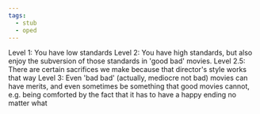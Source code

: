 ```yaml
---
tags:
  - stub
  - oped
---
```


Level 1: You have low standards
Level 2: You have high standards, but also enjoy the subversion of those standards in 'good bad' movies.
Level 2.5: There are certain sacrifices we make because that director's style works that way
Level 3: Even 'bad bad' (actually, mediocre not bad) movies can have merits, and even sometimes be something that good movies cannot, e.g. being comforted by the fact that it has to have a happy ending no matter what